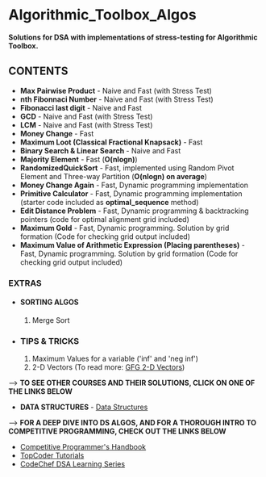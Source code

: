 # Algorithmic_Toolbox_Algos

**Solutions for DSA with implementations of stress-testing for Algorithmic Toolbox.**

## CONTENTS

* **Max Pairwise Product** - Naive and Fast (with Stress Test)
* **nth Fibonnaci Number** - Naive and Fast (with Stress Test)
* **Fibonacci last digit** - Naive and Fast
* **GCD** - Naive and Fast (with Stress Test)
* **LCM** - Naive and Fast (with Stress Test)
* **Money Change** - Fast
* **Maximum Loot (Classical Fractional Knapsack)** - Fast
* **Binary Search & Linear Search** - Naive and Fast
* **Majority Element** - Fast (**O(nlogn)**)
* **RandomizedQuickSort** - Fast, implemented using Random Pivot Element and Three-way Partition (**O(nlogn) on average**)
* **Money Change Again** - Fast, Dynamic programming implementation
* **Primitive Calculator** - Fast, Dynamic programming implementation (starter code included as **optimal_sequence** method)
* **Edit Distance Problem** - Fast, Dynamic programming & backtracking pointers (code for optimal alignment grid included)
* **Maximum Gold** - Fast, Dynamic programming. Solution by grid formation (Code for checking grid output included)
* **Maximum Value of Arithmetic Expression (Placing parentheses)** - Fast, Dynamic programming. Solution by grid formation (Code for checking grid output included)

### EXTRAS

* #### SORTING ALGOS

    1. Merge Sort

* ### TIPS & TRICKS

    1. Maximum Values for a variable ('inf' and 'neg inf')
    2. 2-D Vectors (To read more: [GFG 2-D Vectors](https://www.geeksforgeeks.org/2d-vector-in-cpp-with-user-defined-size/))

--> **TO SEE OTHER COURSES AND THEIR SOLUTIONS, CLICK ON ONE OF THE LINKS BELOW**
* **DATA STRUCTURES** - [Data Structures](https://github.com/devgoel186/Data_Structures)

--> **FOR A DEEP DIVE INTO DS ALGOS, AND FOR A THOROUGH INTRO TO COMPETITIVE PROGRAMMING, CHECK OUT THE LINKS BELOW**
* [Competitive Programmer's Handbook](https://cses.fi/book/book.pdf)
* [TopCoder Tutorials](https://www.topcoder.com/community/competitive-programming/tutorials/)
* [CodeChef DSA Learning Series](https://www.codechef.com/LEARNDSA?order=desc&sortBy=successful_submissions)
